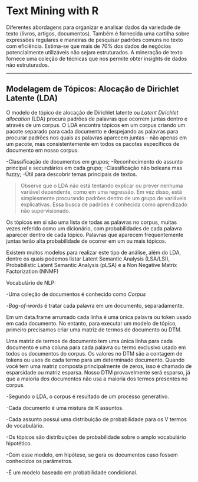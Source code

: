 # Text Mining with R

Diferentes abordagens para organizar e analisar dados da variedade de texto (livros, artigos, documentos). Também é fornecida uma cartilha sobre expressões regulares e maneiras de pesquisar padrões comuns no texto com eficiência. Estima-se que mais de 70% dos dados de negócios potencialmente utilizáveis não sejam estruturados. A mineração de texto fornece uma coleção de técnicas que nos permite obter insights de dados não estruturados.

---

## Modelagem de Tópicos: Alocação de Dirichlet Latente (LDA)

O modelo de tópico de alocação de Dirichlet latente ou *Latent Dirichlet allocation* (LDA) procura padrões de palavras que ocorrem juntas dentro e através de um corpus. O LDA encontra tópicos em um corpus criando um pacote separado para cada documento e despejando as palavras para procurar padrões nos quais as palavras aparecem juntas - não apenas em um pacote, mas consistentemente em todos os pacotes específicos de documento em nosso corpus. 

-Classificação de documentos em grupos;
-Reconhecimento do assunto principal e secundários em cada grupo;
-Classificação não boleana mas fuzzy;
-Útil para descobrir temas principais de textos.


> Observe que o LDA não está tentando explicar ou prever nenhuma variável dependente, como em uma regressão. Em vez disso, está simplesmente procurando padrões dentro de um grupo de variáveis explicativas. Essa busca de padrões é conhecida como aprendizado não supervisionado.

Os tópicos em si são uma lista de todas as palavras no corpus, muitas vezes referido como um dicionário, com probabilidades de cada palavra aparecer dentro de cada tópico. Palavras que aparecem frequentemente juntas terão alta probabilidade de ocorrer em um ou mais tópicos. 

Existem muitos modelos para realizar este tipo de análise, além do LDA, dentre os quais podemos listar Latent Semantic Analysis (LSA/LSI), Probabilistic Latent Semantic Analysis (pLSA) e a Non Negative Matrix Factorization (NNMF)

Vocabulário de NLP:

-Uma coleção de documentos é conhecido como *Corpus*

-*Bag-of-words* é tratar cada palavra em um documento, separadamente.

Em um data.frame arrumado cada linha é uma única palavra ou token usado em cada documento. No entanto, para executar um modelo de tópico, primeiro precisamos criar uma matriz de termos de documento ou DTM.

Uma matriz de termos de documento tem uma única linha para cada documento e uma coluna para cada palavra ou termo exclusivo usado em todos os documentos do corpus. Os valores no DTM são a contagem de tokens ou usos de cada termo para um determinado documento. Quando você tem uma matriz composta principalmente de zeros, isso é chamado de esparsidade ou matriz esparsa. Nosso DTM provavelmente será esparso, já que a maioria dos documentos não usa a maioria dos termos presentes no corpus.

-Segundo o LDA, o corpus é resultado de um processo generativo.

-Cada documento é uma mistura de K assuntos.

-Cada assunto possui uma distribuição de probabilidade para os V termos do vocabulário.

-Os tópicos são distribuições de probabilidade sobre o amplo vocabulário hipotético.

-Com esse modelo, em hipótese, se gera os documentos caso fossem conhecidos os parâmetros.

-É um modelo baseado em probabilidade condicional.












